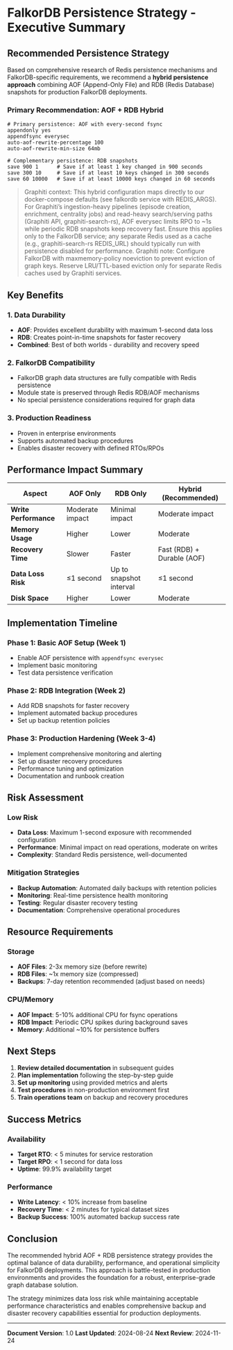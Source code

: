# FalkorDB Persistence Strategy - Executive Summary

## Recommended Persistence Strategy

Based on comprehensive research of Redis persistence mechanisms and FalkorDB-specific requirements, we recommend a **hybrid persistence approach** combining AOF (Append-Only File) and RDB (Redis Database) snapshots for production FalkorDB deployments.

### Primary Recommendation: AOF + RDB Hybrid

```redis
# Primary persistence: AOF with every-second fsync
appendonly yes
appendfsync everysec
auto-aof-rewrite-percentage 100
auto-aof-rewrite-min-size 64mb

# Complementary persistence: RDB snapshots
save 900 1      # Save if at least 1 key changed in 900 seconds
save 300 10     # Save if at least 10 keys changed in 300 seconds
save 60 10000   # Save if at least 10000 keys changed in 60 seconds
```

> Graphiti context: This hybrid configuration maps directly to our docker-compose defaults (see falkordb service with REDIS_ARGS). For Graphiti’s ingestion-heavy pipelines (episode creation, enrichment, centrality jobs) and read-heavy search/serving paths (Graphiti API, graphiti-search-rs), AOF everysec limits RPO to ~1s while periodic RDB snapshots keep recovery fast. Ensure this applies only to the FalkorDB service; any separate Redis used as a cache (e.g., graphiti-search-rs REDIS_URL) should typically run with persistence disabled for performance.
> Graphiti note: Configure FalkorDB with maxmemory-policy noeviction to prevent eviction of graph keys. Reserve LRU/TTL-based eviction only for separate Redis caches used by Graphiti services.



## Key Benefits

### 1. **Data Durability**
- **AOF**: Provides excellent durability with maximum 1-second data loss
- **RDB**: Creates point-in-time snapshots for faster recovery
- **Combined**: Best of both worlds - durability and recovery speed

### 2. **FalkorDB Compatibility**
- FalkorDB graph data structures are fully compatible with Redis persistence
- Module state is preserved through Redis RDB/AOF mechanisms
- No special persistence considerations required for graph data

### 3. **Production Readiness**
- Proven in enterprise environments
- Supports automated backup procedures
- Enables disaster recovery with defined RTOs/RPOs

## Performance Impact Summary

| Aspect | AOF Only | RDB Only | Hybrid (Recommended) |
|--------|----------|----------|---------------------|
| **Write Performance** | Moderate impact | Minimal impact | Moderate impact |
| **Memory Usage** | Higher | Lower | Moderate |
| **Recovery Time** | Slower | Faster | Fast (RDB) + Durable (AOF) |
| **Data Loss Risk** | ≤1 second | Up to snapshot interval | ≤1 second |
| **Disk Space** | Higher | Lower | Moderate |

## Implementation Timeline

### Phase 1: Basic AOF Setup (Week 1)
- Enable AOF persistence with `appendfsync everysec`
- Implement basic monitoring
- Test data persistence verification

### Phase 2: RDB Integration (Week 2)
- Add RDB snapshots for faster recovery
- Implement automated backup procedures
- Set up backup retention policies

### Phase 3: Production Hardening (Week 3-4)
- Implement comprehensive monitoring and alerting
- Set up disaster recovery procedures
- Performance tuning and optimization
- Documentation and runbook creation

## Risk Assessment

### Low Risk
- **Data Loss**: Maximum 1-second exposure with recommended configuration
- **Performance**: Minimal impact on read operations, moderate on writes
- **Complexity**: Standard Redis persistence, well-documented

### Mitigation Strategies
- **Backup Automation**: Automated daily backups with retention policies
- **Monitoring**: Real-time persistence health monitoring
- **Testing**: Regular disaster recovery testing
- **Documentation**: Comprehensive operational procedures

## Resource Requirements

### Storage
- **AOF Files**: 2-3x memory size (before rewrite)
- **RDB Files**: ~1x memory size (compressed)
- **Backups**: 7-day retention recommended (adjust based on needs)

### CPU/Memory
- **AOF Impact**: 5-10% additional CPU for fsync operations
- **RDB Impact**: Periodic CPU spikes during background saves
- **Memory**: Additional ~10% for persistence buffers

## Next Steps

1. **Review detailed documentation** in subsequent guides
2. **Plan implementation** following the step-by-step guide
3. **Set up monitoring** using provided metrics and alerts
4. **Test procedures** in non-production environment first
5. **Train operations team** on backup and recovery procedures

## Success Metrics

### Availability
- **Target RTO**: < 5 minutes for service restoration
- **Target RPO**: < 1 second for data loss
- **Uptime**: 99.9% availability target

### Performance
- **Write Latency**: < 10% increase from baseline
- **Recovery Time**: < 2 minutes for typical dataset sizes
- **Backup Success**: 100% automated backup success rate

## Conclusion

The recommended hybrid AOF + RDB persistence strategy provides the optimal balance of data durability, performance, and operational simplicity for FalkorDB deployments. This approach is battle-tested in production environments and provides the foundation for a robust, enterprise-grade graph database solution.

The strategy minimizes data loss risk while maintaining acceptable performance characteristics and enables comprehensive backup and disaster recovery capabilities essential for production deployments.

---

**Document Version**: 1.0
**Last Updated**: 2024-08-24
**Next Review**: 2024-11-24

